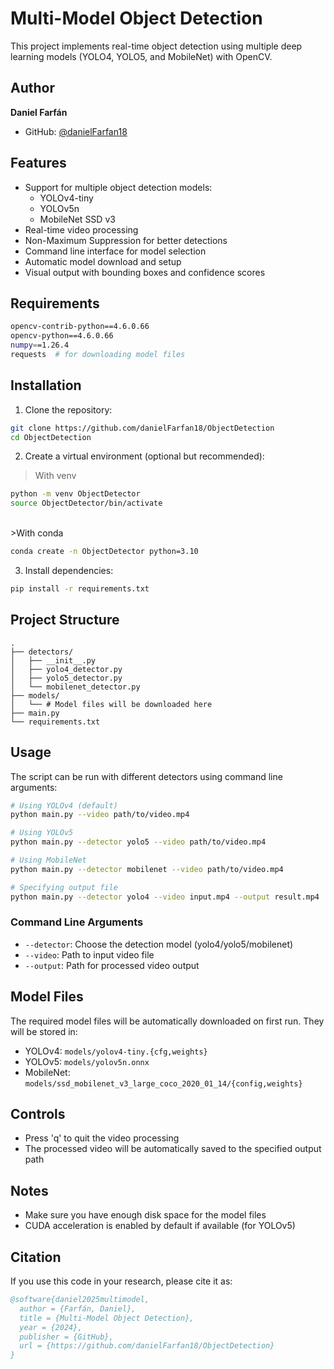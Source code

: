 # Multi-Model Object Detection

This project implements real-time object detection using multiple deep learning models (YOLO4, YOLO5, and MobileNet) with OpenCV.

## Author

**Daniel Farfán**
- GitHub: [@danielFarfan18](https://github.com/danielFarfan18)
## Features

- Support for multiple object detection models:
  - YOLOv4-tiny
  - YOLOv5n
  - MobileNet SSD v3
- Real-time video processing
- Non-Maximum Suppression for better detections
- Command line interface for model selection
- Automatic model download and setup
- Visual output with bounding boxes and confidence scores

## Requirements

```bash
opencv-contrib-python==4.6.0.66
opencv-python==4.6.0.66
numpy==1.26.4
requests  # for downloading model files
```

## Installation

1. Clone the repository:
```bash
git clone https://github.com/danielFarfan18/ObjectDetection
cd ObjectDetection
```

2. Create a virtual environment (optional but recommended):
   <br>
>With venv
```bash
python -m venv ObjectDetector
source ObjectDetector/bin/activate 
```
   <br>
>With conda

```bash
conda create -n ObjectDetector python=3.10
```
3. Install dependencies:
```bash
pip install -r requirements.txt
```

## Project Structure

```
.
├── detectors/
│   ├── __init__.py
│   ├── yolo4_detector.py
│   ├── yolo5_detector.py
│   └── mobilenet_detector.py
├── models/
│   └── # Model files will be downloaded here
├── main.py
└── requirements.txt
```

## Usage

The script can be run with different detectors using command line arguments:

```bash
# Using YOLOv4 (default)
python main.py --video path/to/video.mp4

# Using YOLOv5
python main.py --detector yolo5 --video path/to/video.mp4

# Using MobileNet
python main.py --detector mobilenet --video path/to/video.mp4

# Specifying output file
python main.py --detector yolo4 --video input.mp4 --output result.mp4
```

### Command Line Arguments

- `--detector`: Choose the detection model (yolo4/yolo5/mobilenet)
- `--video`: Path to input video file
- `--output`: Path for processed video output

## Model Files

The required model files will be automatically downloaded on first run. They will be stored in:
- YOLOv4: `models/yolov4-tiny.{cfg,weights}`
- YOLOv5: `models/yolov5n.onnx`
- MobileNet: `models/ssd_mobilenet_v3_large_coco_2020_01_14/{config,weights}`

## Controls

- Press 'q' to quit the video processing
- The processed video will be automatically saved to the specified output path

## Notes

- Make sure you have enough disk space for the model files
- CUDA acceleration is enabled by default if available (for YOLOv5)

## Citation

If you use this code in your research, please cite it as:

```bibtex
@software{daniel2025multimodel,
  author = {Farfán, Daniel},
  title = {Multi-Model Object Detection},
  year = {2024},
  publisher = {GitHub},
  url = {https://github.com/danielFarfan18/ObjectDetection}
}
```
